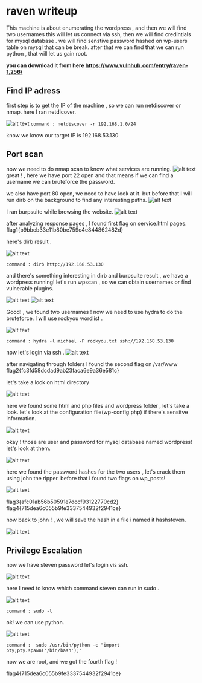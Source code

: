 # raven writeup


This machine is about enumerating the wordpress , and then we will find two usernames this will let us connect via ssh,
then we will find credintials for mysql database . we will find senstive password hashed on wp-users table on mysql that can be break.
after that we can find that we can run python , that will let us gain root.


**you can download it from here https://www.vulnhub.com/entry/raven-1,256/**

## Find  IP adress
first step is to get the IP of the machine , so we can run netdiscover or nmap.
here I ran netdicover.

![alt text](https://i.imgur.com/AK3QbZL.png)
`command : netdiscover -r 192.168.1.0/24`

know we know our target IP is 192.168.53.130


## Port scan
now we need to do nmap scan to know what services are running.
![alt text](https://i.imgur.com/qrTz6fr.png)
great ! , here we have port 22 open and that means if we can find a username we can bruteforce the password.

we also have port 80 open, we need to have look at it.
but before that I will run dirb on the background to find any interesting paths.
![alt text](https://i.imgur.com/qynGcaJ.png)



I ran burpsuite while browsing the website.
![alt text](https://i.imgur.com/EQFc0Aa.png)



after analyzing response pages , I found first flag on service.html pages.
flag1{b9bbcb33e11b80be759c4e844862482d}

here's dirb result .

![alt text](https://i.imgur.com/18kPvHg.png)

`command : dirb http://192.168.53.130`


and there's something interesting in dirb and burpsuite result , we have a wordpress running!
let's run wpscan , so we can obtain usernames or find vulnerable plugins.

![alt text](https://i.imgur.com/OFb6qOg.png)
![alt text](https://i.imgur.com/0aOtUh8.png)

Good! , we found two usernames !
now we need to use hydra to do the bruteforce.
I will use rockyou wordlist .

![alt text](https://i.imgur.com/6TCVKN5.png)

`command : hydra -l michael -P rockyou.txt ssh://192.168.53.130`

now let's login via ssh .
![alt text](https://i.imgur.com/xeoa8xv.png)


after navigating through folders I found the second flag on /var/www
flag2{fc3fd58dcdad9ab23faca6e9a36e581c}                                                                                                           

let's take a look on html directory

![alt text](https://i.imgur.com/2gdsflE.png)

here we found some html and php files and wordpress folder , let's take a look.
let's look at the configuration file(wp-config.php) if there's sensitve information.

![alt text](https://i.imgur.com/TOmkHYA.png)

okay ! those are user and password for mysql database named wordpress!
let's look at them.

![alt text](https://i.imgur.com/J4syuEy.png)


here we found the password hashes for the two users , let's crack them using john the ripper.
before that i found two flags on wp_posts!

![alt text](https://i.imgur.com/DxDsWOc.png)

flag3{afc01ab56b50591e7dccf93122770cd2}
flag4{715dea6c055b9fe3337544932f2941ce}

now back to john ! , we will save the hash in a file i named it hashsteven.

![alt text](https://i.imgur.com/9b4NhST.png)

##  Privilege Escalation
now we have steven password let's login vis ssh.

![alt text](https://i.imgur.com/Hedd09j.png)


here I need to know which command steven can run in sudo .

![alt text](https://i.imgur.com/oQFTNyK.png)

`command : sudo -l`

ok! we can use python.

![alt text](https://i.imgur.com/fPM2Eeu.png)

`command :  sudo /usr/bin/python -c "import pty;pty.spawn('/bin/bash');"`

now we are root, and we got the fourth flag !

flag4{715dea6c055b9fe3337544932f2941ce}
